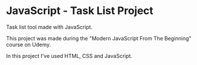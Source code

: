 # JavaScript - Task List Project
Task list tool made with JavaScript.

This project was made during the "Modern JavaScript From The Beginning" course on Udemy.

In this project I've used HTML, CSS and JavaScript.
